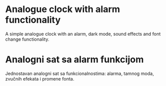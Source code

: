 # Analogue clock with alarm functionality

A simple analogue clock with an alarm, dark mode, sound effects and font change functionality.

# Analogni sat sa alarm funkcijom

Jednostavan analogni sat sa funkcionalnostima: alarma, tamnog moda, zvučnih efekata i promene fonta.
